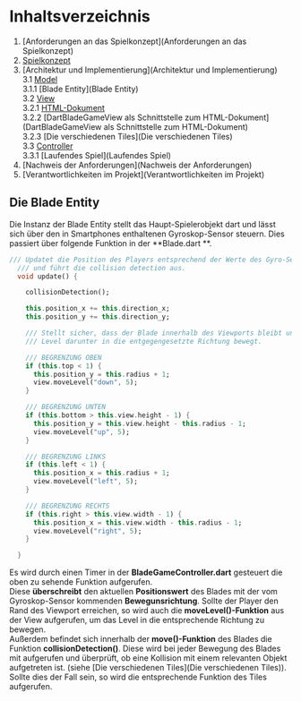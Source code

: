 # Inhaltsverzeichnis

1. [Anforderungen an das Spielkonzept](Anforderungen an das Spielkonzept)
2. [Spielkonzept](Spielkonzept)
3. [Architektur und Implementierung](Architektur und Implementierung)  
   3.1 [Model](Model)  
   3.1.1 [Blade Entity](Blade Entity)  
   3.2 [View](View)  
   3.2.1 [HTML-Dokument](HTML-Dokument)  
   3.2.2 [DartBladeGameView als Schnittstelle zum HTML-Dokument](DartBladeGameView als Schnittstelle zum HTML-Dokument)  
   3.2.3 [Die verschiedenen Tiles](Die verschiedenen Tiles)  
   3.3 [Controller](Controller)  
   3.3.1 [Laufendes Spiel](Laufendes Spiel)  
4. [Nachweis der Anforderungen](Nachweis der Anforderungen)
5. [Verantwortlichkeiten im Projekt](Verantwortlichkeiten im Projekt)

## Die Blade Entity  

Die Instanz der Blade Entity stellt das Haupt-Spielerobjekt dart und lässt sich über den in Smartphones enthaltenen Gyroskop-Sensor steuern. Dies passiert über folgende Funktion in der **Blade.dart **.  

```dart
/// Updatet die Position des Players entsprechend der Werte des Gyro-Sensors
  /// und führt die collision detection aus.
  void update() {

    collisionDetection();

    this.position_x += this.direction_x;
    this.position_y += this.direction_y;

    /// Stellt sicher, dass der Blade innerhalb des Viewports bleibt und sich nur das
    /// Level darunter in die entgegengesetzte Richtung bewegt.

    /// BEGRENZUNG OBEN
    if (this.top < 1) {
      this.position_y = this.radius + 1;
      view.moveLevel("down", 5);
    }

    /// BEGRENZUNG UNTEN
    if (this.bottom > this.view.height - 1) {
      this.position_y = this.view.height - this.radius - 1;
      view.moveLevel("up", 5);
    }

    /// BEGRENZUNG LINKS
    if (this.left < 1) {
      this.position_x = this.radius + 1;
      view.moveLevel("left", 5);
    }

    /// BEGRENZUNG RECHTS
    if (this.right > this.view.width - 1) {
      this.position_x = this.view.width - this.radius - 1;
      view.moveLevel("right", 5);
    }

  } 
```  

Es wird durch einen Timer in der **BladeGameController.dart** gesteuert die oben zu sehende Funktion aufgerufen.    
Diese **überschreibt** den aktuellen **Positionswert** des Blades mit der vom Gyroskop-Sensor kommenden **Bewegunsrichtung**. Sollte der Player den Rand des Viewport erreichen, so wird auch die **moveLevel()-Funktion** aus der View aufgerufen, um das Level in die entsprechende Richtung zu bewegen.     
Außerdem befindet sich innerhalb der **move()-Funktion** des Blades die Funktion **collisionDetection()**. Diese wird bei jeder Bewegung des Blades mit aufgerufen und überprüft, ob eine Kollision mit einem relevanten Objekt aufgetreten ist. (siehe [Die verschiedenen Tiles](Die verschiedenen Tiles)). Sollte dies der Fall sein, so wird die entsprechende Funktion des Tiles aufgerufen.